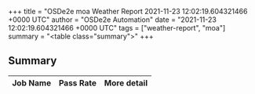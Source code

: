 +++
title = "OSDe2e moa Weather Report 2021-11-23 12:02:19.604321466 +0000 UTC"
author = "OSDe2e Automation"
date = "2021-11-23 12:02:19.604321466 +0000 UTC"
tags = ["weather-report", "moa"]
summary = "<table class=\"summary\"></table>"
+++
## Summary

| Job Name | Pass Rate | More detail |
|----------|-----------|-------------|




